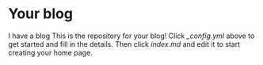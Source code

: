 # Your blog

I have a blog
This is the repository for your blog! Click *_config.yml* above to get started and fill in the details. Then click *index.md* and edit it to start creating your home page.
